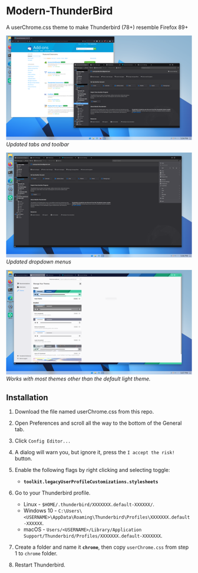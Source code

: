 # Modern-ThunderBird
A userChrome.css theme to make Thunderbird (78+) resemble Firefox 89+

![Updated tabs and toolbar](Screenshots/screen1.webp)
*Updated tabs and toolbar*

![Updated dropdown menus](Screenshots/screen2.webp)
*Updated dropdown menus*

![Works with themes](Screenshots/screen3.webp)
*Works with most themes other than the default light theme.*

## Installation

1. Download the file named userChrome.css from this repo.
2. Open Preferences and scroll all the way to the bottom of the General tab.
3. Click `Config Editor...`
4. A dialog will warn you, but ignore it, press the `I accept the risk!` button.
5. Enable the following flags by right clicking and selecting toggle:

	+ **`toolkit.legacyUserProfileCustomizations.stylesheets`**

5. Go to your Thunderbird profile.

	+ Linux - `$HOME/.thunderbird/XXXXXXX.default-XXXXXX/`.
	+ Windows 10 - `C:\Users\<USERNAME>\AppData\Roaming\Thunderbird\Profiles\XXXXXXX.default-XXXXXX`.
	+ macOS - `Users/<USERNAME>/Library/Application Support/Thunderbird/Profiles/XXXXXXX.default-XXXXXXX`.

6. Create a folder and name it **`chrome`**, then copy `userChrome.css` from step 1 to `chrome` folder.
7. Restart Thunderbird.

